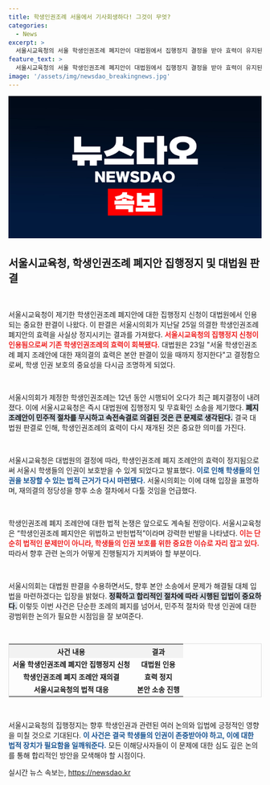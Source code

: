 ```yaml
---
title: 학생인권조례 서울에서 기사회생하다! 그것이 무엇?
categories:
  - News
excerpt: >
  서울시교육청의 서울 학생인권조례 폐지안이 대법원에서 집행정지 결정을 받아 효력이 유지된다. 학생 인권 보호를 위한 법정 싸움이 본격화되면서, 서울시의회의 결정에 반발이 거세지고 있다. 과연 그 결말은? 클릭해 확인하세요!
feature_text: >
  서울시교육청의 서울 학생인권조례 폐지안이 대법원에서 집행정지 결정을 받아 효력이 유지된다. 학생 인권 보호를 위한 법정 싸움이 본격화되면서, 서울시의회의 결정에 반발이 거세지고 있다. 과연 그 결말은? 클릭해 확인하세요!
image: '/assets/img/newsdao_breakingnews.jpg'
---
```


<p><img src="/assets/img/newsdao_breakingnews.jpg" alt="cryptoinkorea 속보" /></p>

<h2 data-ke-size="size26">서울시교육청, 학생인권조례 폐지안 집행정지 및 대법원 판결</h2>

<p data-ke-size="size16">&nbsp;</p>

<p>서울시교육청이 제기한 학생인권조례 폐지안에 대한 집행정지 신청이 대법원에서 인용되는 중요한 판결이 나왔다. 이 판결은 서울시의회가 지난달 25일 의결한 학생인권조례 폐지안의 효력을 사실상 정지시키는 결과를 가져왔다. <b><span style="color: #ee2323;">서울시교육청의 집행정지 신청이 인용됨으로써 기존 학생인권조례의 효력이 회복됐다.</span></b> 대법원은 23일 "서울 학생인권조례 폐지 조례안에 대한 재의결의 효력은 본안 판결이 있을 때까지 정지한다"고 결정함으로써, 학생 인권 보호의 중요성을 다시금 조명하게 되었다.</p>

<p data-ke-size="size16">&nbsp;</p>

<p>서울시의회가 제정한 학생인권조례는 12년 동안 시행되어 오다가 최근 폐지결정이 내려졌다. 이에 서울시교육청은 즉시 대법원에 집행정지 및 무효확인 소송을 제기했다. <b><span style="background-color: #21538527;">폐지 조례안이 민주적 절차를 무시하고 속전속결로 의결된 것은 큰 문제로 생각된다.</span></b> 결국 대법원 판결로 인해, 학생인권조례의 효력이 다시 재개된 것은 중요한 의미를 가진다.</p>

<p data-ke-size="size16">&nbsp;</p>

<p>서울시교육청은 대법원의 결정에 따라, 학생인권조례 폐지 조례안의 효력이 정지됨으로써 서울시 학생들의 인권이 보호받을 수 있게 되었다고 발표했다. <b><span style="color: #1a5490;">이로 인해 학생들의 인권을 보장할 수 있는 법적 근거가 다시 마련됐다.</span></b> 서울시의회는 이에 대해 입장을 표명하며, 재의결의 정당성을 향후 소송 절차에서 다툴 것임을 언급했다.</p>

<p data-ke-size="size16">&nbsp;</p>

<p>학생인권조례 폐지 조례안에 대한 법적 논쟁은 앞으로도 계속될 전망이다. 서울시교육청은 “학생인권조례 폐지안은 위법하고 반헌법적”이라며 강력한 반발을 나타냈다. <b><span style="color: #ee2323;">이는 단순히 법적인 문제만이 아니라, 학생들의 인권 보호를 위한 중요한 이슈로 자리 잡고 있다.</span></b> 따라서 향후 관련 논의가 어떻게 진행될지가 지켜봐야 할 부분이다.</p>

<p data-ke-size="size16">&nbsp;</p>

<p>서울시의회는 대법원 판결을 수용하면서도, 향후 본안 소송에서 문제가 해결될 대체 입법을 마련하겠다는 입장을 밝혔다. <b><span style="background-color: #21538527;">정확하고 합리적인 절차에 따라 시행된 입법이 중요하다.</span></b> 이렇듯 이번 사건은 단순한 조례의 폐지를 넘어서, 민주적 절차와 학생 인권에 대한 광범위한 논의가 필요한 시점임을 잘 보여준다.</p>

<p data-ke-size="size16">&nbsp;</p>

<table style="width: 100%; border: 1px solid #ddd;">
  <tr>
    <th style="text-align: center; background-color: #f2f2f2;"><b>사건 내용</b></th>
    <th style="text-align: center; background-color: #f2f2f2;"><b>결과</b></th>
  </tr>
  <tr>
    <td style="text-align: center; height: 17px;"><b>서울 학생인권조례 폐지안 집행정지 신청</b></td>
    <td style="text-align: center; height: 17px;"><b>대법원 인용</b></td>
  </tr>
  <tr>
    <td style="text-align: center; height: 17px;"><b>학생인권조례 폐지 조례안 재의결</b></td>
    <td style="text-align: center; height: 17px;"><b>효력 정지</b></td>
  </tr>
  <tr>
    <td style="text-align: center; height: 17px;"><b>서울시교육청의 법적 대응</b></td>
    <td style="text-align: center; height: 17px;"><b>본안 소송 진행</b></td>
  </tr>
</table>

<p data-ke-size="size16">&nbsp;</p>

<p>서울시교육청의 집행정지는 향후 학생인권과 관련된 여러 논의와 입법에 긍정적인 영향을 미칠 것으로 기대된다. <b><span style="color: #1a5490;">이 사건은 결국 학생들의 인권이 존중받아야 하고, 이에 대한 법적 장치가 필요함을 일깨워준다.</span></b> 모든 이해당사자들이 이 문제에 대한 심도 깊은 논의를 통해 합리적인 방안을 모색해야 할 시점이다.</p>
실시간 뉴스 속보는, <a href="https://newsdao.kr" rel="dofollow">https://newsdao.kr</a>


